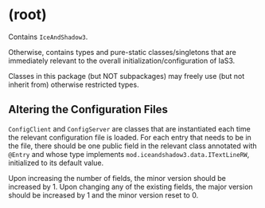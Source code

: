 # (root)

Contains `IceAndShadow3`.

Otherwise, contains types and pure-static classes/singletons that are immediately relevant
to the overall initialization/configuration of IaS3.

Classes in this package (but NOT subpackages) may freely use (but not inherit from) otherwise restricted types.

## Altering the Configuration Files

`ConfigClient` and `ConfigServer` are classes that are instantiated each time the relevant configuration file is loaded.
For each entry that needs to be in the file,
there should be one public field in the relevant class annotated with `@Entry`
and whose type implements `mod.iceandshadow3.data.ITextLineRW`, initialized to its default value.

Upon increasing the number of fields, the minor version should be increased by 1.
Upon changing any of the existing fields, the major version should be increased by 1 and the minor version reset to 0.
